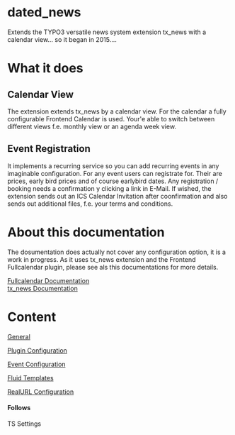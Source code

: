# dated_news
Extends the TYPO3 versatile news system extension tx_news with a calendar view... so it began in 2015....

# What it does
## Calendar View
   
The extension extends tx_news by a calendar view. For the calendar a fully configurable Frontend Calendar is used. Your'e able to switch between different views f.e. monthly view or an agenda week view. 

## Event Registration

It implements a recurring service so you can add recurring events in any imaginable configuration. 
For any event users can registrate for. Their are prices, early bird prices and of course earlybird dates. Any registration / booking needs a confirmation y clicking a link in E-Mail. If wished, the extension sends out an ICS Calendar Invitation after coonfirmation and also sends out additional files, f.e. your terms and conditions.
 
# About this documentation
The dosumentation does actually not cover any configuration option, it is a work in progress. As it uses tx_news extension and the Frontend Fullcalendar plugin, please see als this documentations for more details.

[Fullcalendar Documentation](https://fullcalendar.io)  
[tx_news Documentation](https://docs.typo3.org/typo3cms/extensions/news/)  

# Content
[General](./Documentation/Github/General.md)

[Plugin Configuration](./Documentation/Github/Plugin%20Configuration.md)

[Event Configuration](./Documentation/Github/Event%20Configuration.md)

[Fluid Templates](./Documentation/Github/Fluid%20Templates.md)

[RealURL Configuration](./Documentation/Github/RealURL%Configuration.md)




#### Follows
TS Settings

